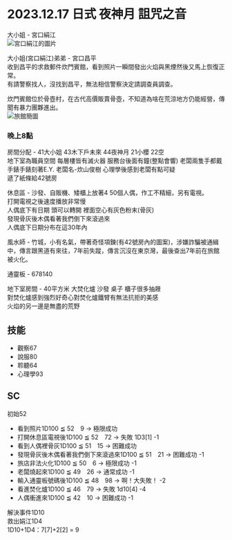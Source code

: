 # 2023.12.17 日式  夜神月  詛咒之音

大小姐 - 宮口絹江  
![宮口絹江的圖片](<https://media.discordapp.net/attachments/1001095376020963408/1198599512067952710/4407e0937091f991.jpg?ex=65bf7dc8&is=65ad08c8&hm=8a66d755a2c6a0498ca7a4fd00809ae8a855ac11686cbcd6cf752444095617fe&=&format=webp&width=430&height=463> "宮口絹江")  
  
大小姐(宮口絹江)弟弟 - 宮口昌平  
收到昌平的求救郵件炊門賓館，看到照片一瞬間發出火焰與黑煙然後又馬上恢復正常。  
有請警察找人，沒找到昌平，無法相信警察決定請調查員調查。  
  
炊門賓館位於骨壺村，在古代高價販賣骨壺，不知道為啥在荒涼地方仍能經營，傳聞有暴力團夥進出。  
![旅館簡圖](<https://cdn.discordapp.com/attachments/1001095376020963408/1198606490840338473/image.png?ex=65bf8448&is=65ad0f48&hm=25cea942bf944378f8fb4b35da09335b2460ccb159945ce97558c593d7be1e25&> "旅館簡圖")  
### 晚上8點  
房間分配 - 41大小姐 43木下戶未來 44夜神月 21小櫻 22空  
地下室為職員空間  每層樓皆有滅火器  服務台後面有鐘(整點會響)  老闆兩隻手都戴手錶手錶刻著E.Y. 老闆名-炊山俊樹  心理學後感到老闆有點可疑  
遞了紙條給42號房  
  
休息區 - 沙發、自販機、矮櫃上放著4 50個人偶，作工不精細，另有電視。  
打開電視之後速度播放非常慢  
人偶底下有日期 頭可以轉開 裡面空心有灰色粉末(骨灰)  
發現骨灰後木偶看著我們倒下來滾過來  
人偶底下日期分布在這30年內  
  
風水師 - 竹城，小有名氣，帶著奇怪項鍊(有42號房內的圖案)，涉嫌詐騙被通緝中，傳言跟黑道有來往，7年前失蹤，傳言沉沒在東京灣，最後查出7年前在旅館被火化。 
  
通靈板 - 678140

地下室房間 - 40平方米 大焚化爐 沙發 桌子 櫃子很多抽屜  
對焚化爐感到強烈好奇心對焚化爐鐵臂有無法抗拒的美感  
火焰的另一邊是無盡的荒野 




## 技能  
-  觀察67
-  說服80
-  聆聽64
-  心理學93
  
## SC  
初始52  
-  看到照片1D100 ≦ 52　9 → 極限成功
-  打開休息區電視後1D100 ≦ 52　72 → 失敗  1D3[1]  -1
-  看到人偶裡骨灰1D100 ≦ 51　15 → 困難成功
-  發現骨灰後木偶看著我們倒下來滾過來1D100 ≦ 51　21 → 困難成功  -1
-  旅店非法火化1D100 ≦ 50　6 → 極限成功  -1
-  老闆燒起來1D100 ≦ 49　26 → 通常成功  -1
-  輸入通靈板號碼後1D100 ≦ 48　98 → 啊！大失敗！  -2
-  看進焚化爐1D100 ≦ 46　79 → 失敗  1d10[4]  -4
-  人偶衝進來1D100 ≦ 42　10 → 困難成功  -1

解決事件1D10  
救出娟江1D4  
1D10+1D4：7[7]+2[2] = 9